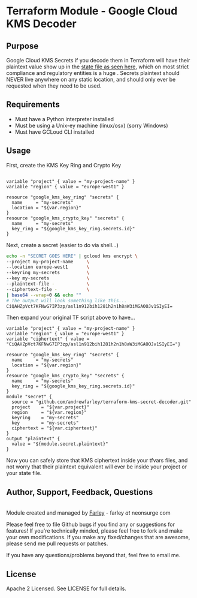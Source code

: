 Terraform Module - Google Cloud KMS Decoder
========================

Purpose
------

Google Cloud KMS Secrets if you decode them in Terraform will have their plaintext value show
up in the [state file as seen here](https://www.terraform.io/docs/state/sensitive-data.html), which on most strict compliance and regulatory entities is
a huge .  Secrets plaintext should NEVER live anywhere on any
static location, and should only ever be requested when they need to be used.

Requirements
------
* Must have a Python interpreter installed
* Must be using a Unix-ey machine (linux/osx) (sorry Windows)
* Must have GCLoud CLI installed

Usage
------

First, create the KMS Key Ring and Crypto Key
```hcl

variable "project" { value = "my-project-name" }
variable "region" { value = "europe-west1" }

resource "google_kms_key_ring" "secrets" {
  name     = "my-secrets"
  location = "${var.region}"
}
resource "google_kms_crypto_key" "secrets" {
  name     = "my-secrets"
  key_ring = "${google_kms_key_ring.secrets.id}"
}
```

Next, create a secret (easier to do via shell...)

```bash
echo -n "SECRET GOES HERE" | gcloud kms encrypt \
--project my-project-name     \
--location europe-west1       \
--keyring my-secrets          \
--key my-secrets              \
--plaintext-file -            \
--ciphertext-file -           \
| base64 --wrap=0 && echo ""
# The output will look something like this...
CiQAHZpVct7KFNwG7IP3zp/asl1n912bih1281h2n1h8aW3iMGAOOJv1SIyEI=
```

Then expand your original TF script above to have...
```hcl
variable "project" { value = "my-project-name" }
variable "region" { value = "europe-west1" }
variable "ciphertext" { value = "CiQAHZpVct7KFNwG7IP3zp/asl1n912bih1281h2n1h8aW3iMGAOOJv1SIyEI="}

resource "google_kms_key_ring" "secrets" {
  name     = "my-secrets"
  location = "${var.region}"
}
resource "google_kms_crypto_key" "secrets" {
  name     = "my-secrets"
  key_ring = "${google_kms_key_ring.secrets.id}"
}
module "secret" {
  source = "github.com/andrewfarley/terraform-kms-secret-decoder.git"
  project    = "${var.project}"
  region     = "${var.region}"
  keyring    = "my-secrets"
  key        = "my-secrets"
  ciphertext = "${var.ciphertext}"
}
output "plaintext" {
  value = "${module.secret.plaintext}"
}
```

Now you can safely store that KMS ciphertext inside your tfvars files, and not worry that their plaintext equivalent will ever be inside your project or your state file.

Author, Support, Feedback, Questions
------

<br/>Module created and managed by [Farley](https://github.com/andrewfarley) - farley _at_ neonsurge <dot> com

Please feel free to file Github bugs if you find any or suggestions for features!  If you're technically minded, please feel free to fork and make your own modifications.  If you make any fixed/changes that are awesome, please send me pull requests or patches.

If you have any questions/problems beyond that, feel free to email me.


License
-------

Apache 2 Licensed. See LICENSE for full details.
